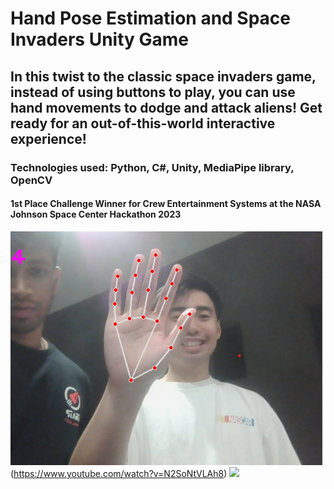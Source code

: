 # Hand Pose Estimation and Space Invaders Unity Game

## In this twist to the classic space invaders game, instead of using buttons to play, you can use hand movements to dodge and attack aliens! Get ready for an out-of-this-world interactive experience!

### Technologies used: Python, C#, Unity, MediaPipe library, OpenCV
#### 1st Place Challenge Winner for Crew Entertainment Systems at the NASA Johnson Space Center Hackathon 2023
![Watch the video](cover.png)(https://www.youtube.com/watch?v=N2SoNtVLAh8)
![](https://d112y698adiu2z.cloudfront.net/photos/production/software_photos/002/453/831/datas/original.png)

